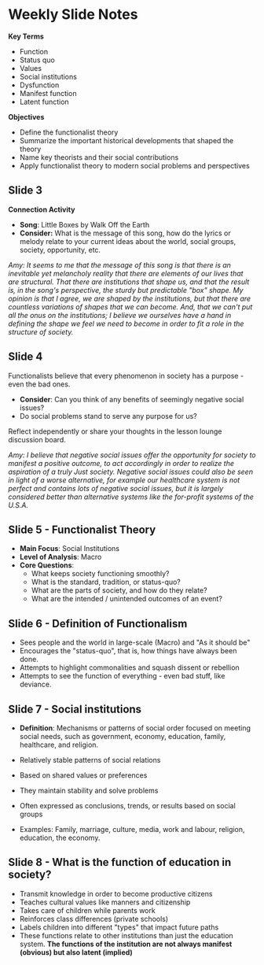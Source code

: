 # Weekly Slide Notes
**Key Terms**
- Function
- Status quo
- Values
- Social institutions
- Dysfunction
- Manifest function
- Latent function

**Objectives**
- Define the functionalist theory
- Summarize the important historical developments that shaped the theory
- Name key theorists and their social contributions
- Apply functionalist theory to modern social problems and perspectives

## Slide 3
**Connection Activity**
- **Song**: Little Boxes by Walk Off the Earth
- **Consider:** What is the message of this song, how do the lyrics or melody relate to your current ideas about the world, social groups, society, opportunity, etc. 


_Amy: It seems to me that the message of this song is that there is an inevitable yet melancholy reality that there are elements of our lives that are structural. That there are institutions that shape us, and that the result is, in the song's perspective, the sturdy but predictable "box" shape. My opinion is that I agree, we are shaped by the institutions, but that there are countless variations of shapes that we can become. And, that we can't put all the onus on the institutions; I believe we ourselves have a hand in defining the shape we feel we need to become in order to fit a role in the structure of society._

## Slide 4
Functionalists believe that every phenomenon in society has a purpose - even the bad ones. 

* **Consider**: Can you think of any benefits of seemingly negative social issues?
* Do social problems stand to serve any purpose for us?

Reflect independently or share your thoughts in the lesson lounge discussion board. 

_Amy: I believe that negative social issues offer the opportunity for society to manifest a positive outcome, to act accordingly in order to realize the aspiration of a truly Just society. Negative social issues could also be seen in light of a worse alternative, for example our healthcare system is not perfect and contains lots of negative social issues, but it is largely considered better than alternative systems like the for-profit systems of the U.S.A._

## Slide 5 - Functionalist Theory
- **Main Focus**: Social Institutions
- **Level of Analysis**: Macro
- **Core Questions**:
  - What keeps society functioning smoothly?
  - What is the standard, tradition, or status-quo?
  - What are the parts of society, and how do they relate?
  - What are the intended / unintended outcomes of an event?

## Slide 6 - Definition of Functionalism
- Sees people and the world in large-scale (Macro) and "As it should be"
- Encourages the "status-quo", that is, how things have always been done. 
- Attempts to highlight commonalities and squash dissent or rebellion
- Attempts to see the function of everything - even bad stuff, like deviance. 

## Slide 7 - Social institutions
- **Definition**: Mechanisms or patterns of social order focused on meeting social needs, such as government, economy, education, family, healthcare, and religion. 

- Relatively stable patterns of social relations
- Based on shared values or preferences
- They maintain stability and solve problems
- Often expressed as conclusions, trends, or results based on social groups
- Examples: Family, marriage, culture, media, work and labour, religion, education, the economy.

## Slide 8 - What is the function of education in society?
- Transmit knowledge in order to become productive citizens
- Teaches cultural values like manners and citizenship
- Takes care of children while parents work
- Reinforces class differences (private schools)
- Labels children into different "types" that impact future paths
- These functions relate to other institutions than just the education system. **The functions of the institution are not always manifest (obvious) but also latent (implied)**

